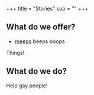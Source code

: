 +++
title = "Stories"
sub = ""
+++

## What do we offer?

 - [meeps]() beeps boops

Things!

## What do we do?

Help gay people!